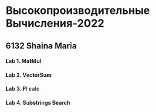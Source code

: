 # Высокопроизводительные Вычисления-2022
## 6132 Shaina Maria
#### Lab 1. MatMul
#### Lab 2. VectorSum
#### Lab 3. PI calc
#### Lab 4. Substrings Search

